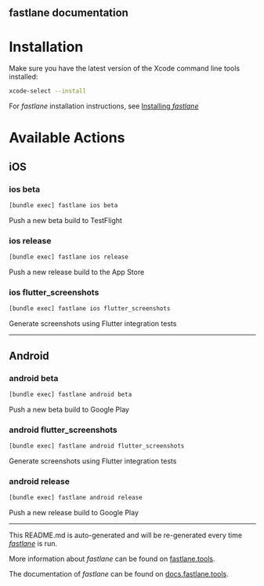 fastlane documentation
----

# Installation

Make sure you have the latest version of the Xcode command line tools installed:

```sh
xcode-select --install
```

For _fastlane_ installation instructions, see [Installing _fastlane_](https://docs.fastlane.tools/#installing-fastlane)

# Available Actions

## iOS

### ios beta

```sh
[bundle exec] fastlane ios beta
```

Push a new beta build to TestFlight

### ios release

```sh
[bundle exec] fastlane ios release
```

Push a new release build to the App Store

### ios flutter_screenshots

```sh
[bundle exec] fastlane ios flutter_screenshots
```

Generate screenshots using Flutter integration tests

----


## Android

### android beta

```sh
[bundle exec] fastlane android beta
```

Push a new beta build to Google Play

### android flutter_screenshots

```sh
[bundle exec] fastlane android flutter_screenshots
```

Generate screenshots using Flutter integration tests

### android release

```sh
[bundle exec] fastlane android release
```

Push a new release build to Google Play

----

This README.md is auto-generated and will be re-generated every time [_fastlane_](https://fastlane.tools) is run.

More information about _fastlane_ can be found on [fastlane.tools](https://fastlane.tools).

The documentation of _fastlane_ can be found on [docs.fastlane.tools](https://docs.fastlane.tools).
